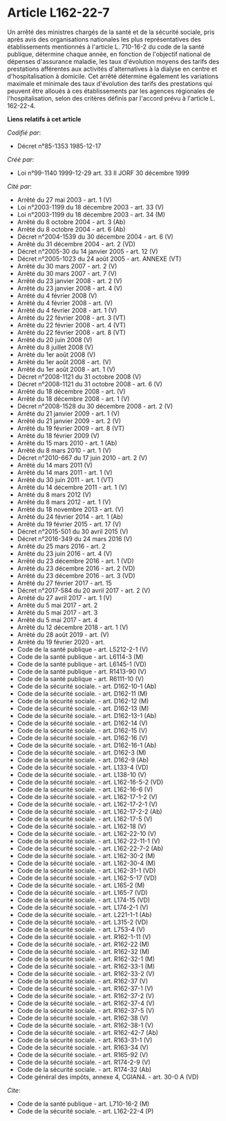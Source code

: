 # Article L162-22-7

Un arrêté des ministres chargés de la santé et de la sécurité sociale, pris après avis des organisations nationales les plus
représentatives des établissements mentionnés à l'article L. 710-16-2 du code de la santé publique, détermine chaque année,
en fonction de l'objectif national de dépenses d'assurance maladie, les taux d'évolution moyens des tarifs des prestations
afférentes aux activités d'alternatives à la dialyse en centre et d'hospitalisation à domicile. Cet arrêté détermine
également les variations maximale et minimale des taux d'évolution des tarifs des prestations qui peuvent être alloués à ces
établissements par les agences régionales de l'hospitalisation, selon des critères définis par l'accord prévu à l'article L.
162-22-4.

**Liens relatifs à cet article**

_Codifié par_:

  - Décret n°85-1353 1985-12-17

_Créé par_:

  - Loi n°99-1140 1999-12-29 art. 33 II JORF 30 décembre 1999

_Cité par_:

  - Arrêté du 27 mai 2003 - art. 1 (V)
  - Loi n°2003-1199 du 18 décembre 2003 - art. 33 (V)
  - Loi n°2003-1199 du 18 décembre 2003 - art. 34 (M)
  - Arrêté du 8 octobre 2004 - art. 3 (Ab)
  - Arrêté du 8 octobre 2004 - art. 6 (Ab)
  - Décret n°2004-1539 du 30 décembre 2004 - art. 6 (V)
  - Arrêté du 31 décembre 2004 - art. 2 (VD)
  - Décret n°2005-30 du 14 janvier 2005 - art. 12 (V)
  - Décret n°2005-1023 du 24 août 2005 - art. ANNEXE (VT)
  - Arrêté du 30 mars 2007 - art. 2 (V)
  - Arrêté du 30 mars 2007 - art. 7 (V)
  - Arrêté du 23 janvier 2008 - art. 2 (V)
  - Arrêté du 23 janvier 2008 - art. 4 (V)
  - Arrêté du 4 février 2008 (V)
  - Arrêté du 4 février 2008 - art. (V)
  - Arrêté du 4 février 2008 - art. 1 (V)
  - Arrêté du 22 février 2008 - art. 3 (VT)
  - Arrêté du 22 février 2008 - art. 4 (VT)
  - Arrêté du 22 février 2008 - art. 8 (VT)
  - Arrêté du 20 juin 2008 (V)
  - Arrêté du 8 juillet 2008 (V)
  - Arrêté du 1er août 2008 (V)
  - Arrêté du 1er août 2008 - art. (V)
  - Arrêté du 1er août 2008 - art. 1 (V)
  - Décret n°2008-1121 du 31 octobre 2008 (V)
  - Décret n°2008-1121 du 31 octobre 2008 - art. 6 (V)
  - Arrêté du 18 décembre 2008 - art. (V)
  - Arrêté du 18 décembre 2008 - art. 1 (V)
  - Décret n°2008-1528 du 30 décembre 2008 - art. 2 (V)
  - Arrêté du 21 janvier 2009 - art. 1 (V)
  - Arrêté du 21 janvier 2009 - art. 2 (V)
  - Arrêté du 19 février 2009 - art. 8 (VT)
  - Arrêté du 18 février 2009 (V)
  - Arrêté du 15 mars 2010 - art. 1 (Ab)
  - Arrêté du 8 mars 2010 - art. 1 (V)
  - Décret n°2010-667 du 17 juin 2010 - art. 2 (V)
  - Arrêté du 14 mars 2011 (V)
  - Arrêté du 14 mars 2011 - art. 1 (V)
  - Arrêté du 30 juin 2011 - art. 1 (VT)
  - Arrêté du 14 décembre 2011 - art. 1 (V)
  - Arrêté du 8 mars 2012 (V)
  - Arrêté du 8 mars 2012 - art. 1 (V)
  - Arrêté du 18 novembre 2013 - art. (V)
  - Arrêté du 24 février 2014 - art. 1 (Ab)
  - Arrêté du 19 février 2015 - art. 17 (V)
  - Décret n°2015-501 du 30 avril 2015 (V)
  - Décret n°2016-349 du 24 mars 2016 (V)
  - Arrêté du 25 mars 2016 - art. 2
  - Arrêté du 23 juin 2016 - art. 4 (V)
  - Arrêté du 23 décembre 2016 - art. 1 (VD)
  - Arrêté du 23 décembre 2016 - art. 2 (VD)
  - Arrêté du 23 décembre 2016 - art. 3 (VD)
  - Arrêté du 27 février 2017 - art. 15
  - Décret n°2017-584 du 20 avril 2017 - art. 2 (V)
  - Arrêté du 27 avril 2017 - art. 1 (V)
  - Arrêté du 5 mai 2017 - art. 2
  - Arrêté du 5 mai 2017 - art. 3
  - Arrêté du 5 mai 2017 - art. 4
  - Arrêté du 12 décembre 2018 - art. 1 (V)
  - Arrêté du 28 août 2019 - art. (V)
  - Arrêté du 19 février 2020 - art.
  - Code de la santé publique - art. L5212-2-1 (V)
  - Code de la santé publique - art. L6114-3 (M)
  - Code de la santé publique - art. L6145-1 (VD)
  - Code de la santé publique - art. R1413-90 (V)
  - Code de la santé publique - art. R6111-10 (V)
  - Code de la sécurité sociale. - art. D162-10-1 (Ab)
  - Code de la sécurité sociale. - art. D162-11 (M)
  - Code de la sécurité sociale. - art. D162-12 (M)
  - Code de la sécurité sociale. - art. D162-13 (M)
  - Code de la sécurité sociale. - art. D162-13-1 (Ab)
  - Code de la sécurité sociale. - art. D162-14 (V)
  - Code de la sécurité sociale. - art. D162-15 (V)
  - Code de la sécurité sociale. - art. D162-16 (V)
  - Code de la sécurité sociale. - art. D162-16-1 (Ab)
  - Code de la sécurité sociale. - art. D162-3 (M)
  - Code de la sécurité sociale. - art. D162-9 (Ab)
  - Code de la sécurité sociale. - art. L133-4 (VD)
  - Code de la sécurité sociale. - art. L138-10 (V)
  - Code de la sécurité sociale. - art. L162-16-5-2 (VD)
  - Code de la sécurité sociale. - art. L162-16-6 (V)
  - Code de la sécurité sociale. - art. L162-17-1-2 (V)
  - Code de la sécurité sociale. - art. L162-17-2-1 (V)
  - Code de la sécurité sociale. - art. L162-17-2-2 (Ab)
  - Code de la sécurité sociale. - art. L162-17-5 (V)
  - Code de la sécurité sociale. - art. L162-18 (V)
  - Code de la sécurité sociale. - art. L162-22-10 (V)
  - Code de la sécurité sociale. - art. L162-22-11-1 (V)
  - Code de la sécurité sociale. - art. L162-22-7-2 (Ab)
  - Code de la sécurité sociale. - art. L162-30-2 (M)
  - Code de la sécurité sociale. - art. L162-30-4 (M)
  - Code de la sécurité sociale. - art. L162-31-1 (VD)
  - Code de la sécurité sociale. - art. L162-5-17 (VD)
  - Code de la sécurité sociale. - art. L165-2 (M)
  - Code de la sécurité sociale. - art. L165-7 (VD)
  - Code de la sécurité sociale. - art. L174-15 (VD)
  - Code de la sécurité sociale. - art. L174-2-1 (V)
  - Code de la sécurité sociale. - art. L221-1-1 (Ab)
  - Code de la sécurité sociale. - art. L315-2 (VD)
  - Code de la sécurité sociale. - art. L753-4 (V)
  - Code de la sécurité sociale. - art. R162-1-11 (V)
  - Code de la sécurité sociale. - art. R162-22 (M)
  - Code de la sécurité sociale. - art. R162-32 (M)
  - Code de la sécurité sociale. - art. R162-32-1 (M)
  - Code de la sécurité sociale. - art. R162-33-1 (M)
  - Code de la sécurité sociale. - art. R162-33-2 (V)
  - Code de la sécurité sociale. - art. R162-37 (V)
  - Code de la sécurité sociale. - art. R162-37-1 (V)
  - Code de la sécurité sociale. - art. R162-37-2 (V)
  - Code de la sécurité sociale. - art. R162-37-4 (V)
  - Code de la sécurité sociale. - art. R162-37-5 (V)
  - Code de la sécurité sociale. - art. R162-38 (V)
  - Code de la sécurité sociale. - art. R162-38-1 (V)
  - Code de la sécurité sociale. - art. R162-42-7 (Ab)
  - Code de la sécurité sociale. - art. R163-31-1 (V)
  - Code de la sécurité sociale. - art. R163-34 (V)
  - Code de la sécurité sociale. - art. R165-92 (V)
  - Code de la sécurité sociale. - art. R174-2-9 (V)
  - Code de la sécurité sociale. - art. R174-32 (Ab)
  - Code général des impôts, annexe 4, CGIAN4. - art. 30-0 A (VD)

_Cite_:

  - Code de la santé publique - art. L710-16-2 (M)
  - Code de la sécurité sociale. - art. L162-22-4 (P)
